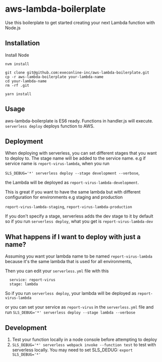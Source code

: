 # aws-lambda-boilerplate
Use this boilerplate to get started creating your next Lambda function with Node.js

## Installation

Install Node

```
nvm install
```

```
git clone git@github.com:execonline-inc/aws-lambda-boilerplate.git
cp -r aws-lambda-boilerplate your-lambda-name
cd your-lambda-name
rm -rf .git
```

`yarn install`

## Usage
aws-lambda-boilerplate is ES6 ready.  Functions in handler.js will execute. `serverless deploy` deploys function to AWS.

## Deployment

When deploying with serverless, you can set different stages that you want to deploy to.
The stage name will be added to the service name. e.g if service name is `report-virus-lambda`, when you run

`SLS_DEBUG='*' serverless deploy --stage development --verbose`,

the Lambda will be deployed as  `report-virus-lambda-development`.

This is great if you want to have the same lambda but with different
configuration for environments e.g staging and production

`report-virus-lambda-staging`, `report-virus-lambda-production`

If you don't specify a stage, serverless adds the dev stage to it
by default so if you run `serverless deploy`, what you get is `report-virus-lambda-dev`

## What happens if I want to deploy with just a name?

Assuming you want your lambda name to be named `report-virus-lambda`
because it's the same lambda that is used for all environments,

Then you can edit your `serverless.yml` file with this

```
  service: report-virus
  stage: lambda
```

So if you run `serverless deploy`, your lambda will be deployed as `report-virus-lambda`

or you can set your service as `report-virus` in the `serverless.yml` file and
run `SLS_DEBUG='*' serverless deploy --stage lambda --verbose`


## Development
1. Test your function locally in a node console before attempting to deploy
1. `SLS_DEBUG='*' serverless webpack invoke --function test` to test with serverless locally.  You may need to set SLS_DEDUG: `export SLS_DEBUG='*'`
